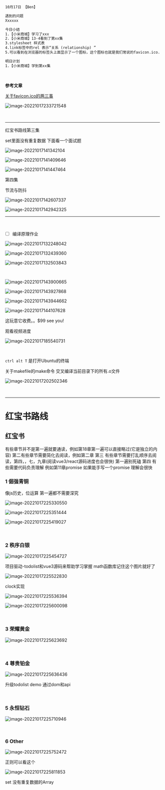 ```html
10月17日 【Ben】

遇到的问题
Xxxxxx

今日小结
1.【小米商城】学习了xxx
2.【小米商城】13-4看到了第xx集
3.stylesheet 样式表
4.link标签中的rel 表示“关系 (relationship) ”
5.可以看到在浏览器的标签头上面显示了一个图标，这个图标也就是我们常说的favicon.ico.

明日计划
1.【小米商城】学到第xx集
```

​	

**参考文章**

[关于favicon.ico的两三事](https://www.cnblogs.com/LoveJenny/archive/2012/05/22/2512683.html)

![image-20221017233721548](10月17日.assets/image-20221017233721548.png)

​	

---

红宝书路线第三集

set里面没有重复数据 下面看一个面试题

![image-20221017141342104](10月17日.assets/image-20221017141342104.png)

![image-20221017141409646](10月17日.assets/image-20221017141409646.png)

![image-20221017141447464](10月17日.assets/image-20221017141447464.png)

第四集

节流与防抖

![image-20221017142607337](10月17日.assets/image-20221017142607337.png)

![image-20221017142942325](10月17日.assets/image-20221017142942325.png)

---

​	

- [ ] 编译原理作业

![image-20221017132248042](10月17日.assets/image-20221017132248042.png)

![image-20221017132439360](10月17日.assets/image-20221017132439360.png)

![image-20221017132503843](10月17日.assets/image-20221017132503843.png)

​	

![image-20221017143900665](10月17日.assets/image-20221017143900665.png)

![image-20221017143927868](10月17日.assets/image-20221017143927868.png)

![image-20221017143944662](10月17日.assets/image-20221017143944662.png)

![image-20221017144107628](10月17日.assets/image-20221017144107628.png)

这玩意它收费。。$99 see you!

观看视频进度

![image-20221017185540731](10月17日.assets/image-20221017185540731.png)

​	

`ctrl alt T` 是打开Ubuntu的终端

关于makefile的make命令 交叉编译当前目录下的所有.o文件

![image-20221017202502346](10月17日.assets/image-20221017202502346.png)

​	

---

# 红宝书路线

## 红宝书

有些章节并不是第一遍就要通读，例如第18章第一遍可以直接略过(它是独立的内容)
第二有些章节需要简化去阅读，例如第二章
第三 有些章节需要打乱顺序去阅读，第四，，七，九章(阅读vue3/react源码进度也会很快) 第一遍别死磕
第四 有些需要代码负责理解 例如第11章promise 如果能手写一个promise 理解会很快

### 1 倔强青铜

像js历史，位运算 第一遍都不需要深究

![image-20221017225330550](10月17日.assets/image-20221017225330550.png)

![image-20221017225351444](10月17日.assets/image-20221017225351444.png)

![image-20221017225419027](10月17日.assets/image-20221017225419027.png)

​	

### 2 秩序白银

![image-20221017225454727](10月17日.assets/image-20221017225454727.png)

项目驱动-todolist和vue3源码来帮助学习掌握
math函数库记住这个图片就好了

![image-20221017225522830](10月17日.assets/image-20221017225522830.png)

clock实现

![image-20221017225536394](10月17日.assets/image-20221017225536394.png)

![image-20221017225600098](10月17日.assets/image-20221017225600098.png)

​	

### 3 荣耀黄金

![image-20221017225623692](10月17日.assets/image-20221017225623692.png)

​	

### 4 尊贵铂金

![image-20221017225636436](10月17日.assets/image-20221017225636436.png)

升级todolist demo 通过dom和api

​	

### 5 永恒钻石

![image-20221017225710946](10月17日.assets/image-20221017225710946.png)

​	

### 6 Other

![image-20221017225752472](10月17日.assets/image-20221017225752472.png)

正则可以看这个

![image-20221017225811853](10月17日.assets/image-20221017225811853.png)

set 没有重复数据的Array